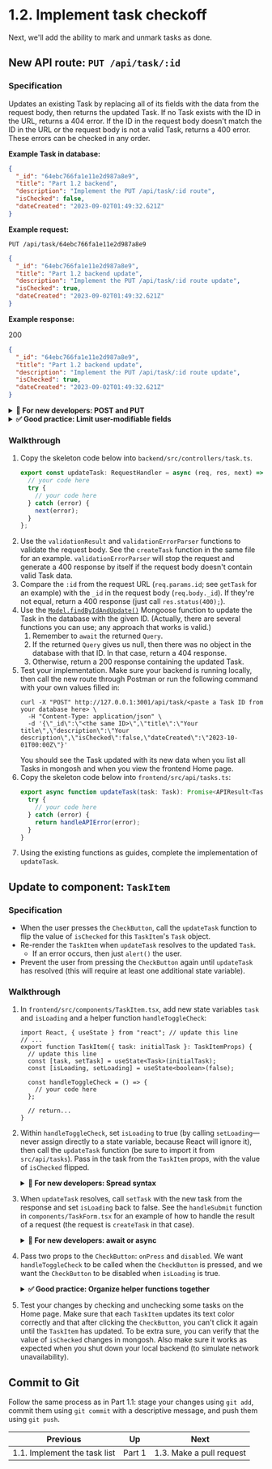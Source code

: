 # 1.2. Implement task checkoff

Next, we'll add the ability to mark and unmark tasks as done.

## New API route: `PUT /api/task/:id`

### Specification

Updates an existing Task by replacing all of its fields with the data from the request body, then returns the updated Task. If no Task exists with the ID in the URL, returns a 404 error. If the ID in the request body doesn't match the ID in the URL or the request body is not a valid Task, returns a 400 error. These errors can be checked in any order.

**Example Task in database:**

```json
{
  "_id": "64ebc766fa1e11e2d987a8e9",
  "title": "Part 1.2 backend",
  "description": "Implement the PUT /api/task/:id route",
  "isChecked": false,
  "dateCreated": "2023-09-02T01:49:32.621Z"
}
```

**Example request:**

`PUT /api/task/64ebc766fa1e11e2d987a8e9`

```json
{
  "_id": "64ebc766fa1e11e2d987a8e9",
  "title": "Part 1.2 backend update",
  "description": "Implement the PUT /api/task/:id route update",
  "isChecked": true,
  "dateCreated": "2023-09-02T01:49:32.621Z"
}
```

**Example response:**

200

```json
{
  "_id": "64ebc766fa1e11e2d987a8e9",
  "title": "Part 1.2 backend update",
  "description": "Implement the PUT /api/task/:id route update",
  "isChecked": true,
  "dateCreated": "2023-09-02T01:49:32.621Z"
}
```

<details>
<summary><strong>🤔 For new developers: POST and PUT</strong></summary>

_Note that we use `POST` requests to create Tasks and `PUT` requests to update them. This isn't strictly necessary (we could, say, use `POST` for everything), but it's a standard industry practice because it follows the original HTTP specification more closely. The main difference between the two methods is "[idempotence](https://developer.mozilla.org/en-US/docs/Glossary/Idempotent)"—`PUT` actions are expected to be idempotent, while `POST` actions are not._

</details>

<details>
<summary><strong>✅ Good practice: Limit user-modifiable fields</strong></summary>

_Here we just replace the entire Task object with the provided data, even the `dateCreated` field. We do this for simplicity, but in a real project, it might be advisable to limit which fields can be modified by a user request._

</details>

### Walkthrough

1. Copy the skeleton code below into `backend/src/controllers/task.ts`.
   ```typescript
   export const updateTask: RequestHandler = async (req, res, next) => {
     // your code here
     try {
       // your code here
     } catch (error) {
       next(error);
     }
   };
   ```
2. Use the `validationResult` and `validationErrorParser` functions to validate the request body. See the `createTask` function in the same file for an example. `validationErrorParser` will stop the request and generate a 400 response by itself if the request body doesn't contain valid Task data.
3. Compare the `:id` from the request URL (`req.params.id`; see `getTask` for an example) with the `_id` in the request body (`req.body._id`). If they're not equal, return a 400 response (just call `res.status(400);`).
4. Use the [`Model.findByIdAndUpdate()`](<https://mongoosejs.com/docs/api/model.html#Model.findByIdAndUpdate()>) Mongoose function to update the Task in the database with the given ID. (Actually, there are several functions you can use; any approach that works is valid.)
   1. Remember to `await` the returned `Query`.
   2. If the returned `Query` gives us null, then there was no object in the database with that ID. In that case, return a 404 response.
   3. Otherwise, return a 200 response containing the updated Task.
5. Test your implementation. Make sure your backend is running locally, then call the new route through Postman or run the following command with your own values filled in:
   ```shell
   curl -X "POST" http://127.0.0.1:3001/api/task/<paste a Task ID from your database here> \
     -H "Content-Type: application/json" \
     -d '{\"_id\":\"<the same ID>\",\"title\":\"Your title\",\"description\":\"Your description\",\"isChecked\":false,\"dateCreated\":\"2023-10-01T00:00Z\"}'
   ```
   You should see the Task updated with its new data when you list all Tasks in mongosh and when you view the frontend Home page.
6. Copy the skeleton code below into `frontend/src/api/tasks.ts`:
   ```typescript
   export async function updateTask(task: Task): Promise<APIResult<Task>> {
     try {
       // your code here
     } catch (error) {
       return handleAPIError(error);
     }
   }
   ```
7. Using the existing functions as guides, complete the implementation of `updateTask`.

## Update to component: `TaskItem`

### Specification

- When the user presses the `CheckButton`, call the `updateTask` function to flip the value of `isChecked` for this `TaskItem`'s `Task` object.
- Re-render the `TaskItem` when `updateTask` resolves to the updated `Task`.
  - If an error occurs, then just `alert()` the user.
- Prevent the user from pressing the `CheckButton` again until `updateTask` has resolved (this will require at least one additional state variable).

### Walkthrough

1. In `frontend/src/components/TaskItem.tsx`, add new state variables `task` and `isLoading` and a helper function `handleToggleCheck`:

   ```tsx
   import React, { useState } from "react"; // update this line
   // ...
   export function TaskItem({ task: initialTask }: TaskItemProps) {
     // update this line
     const [task, setTask] = useState<Task>(initialTask);
     const [isLoading, setLoading] = useState<boolean>(false);

     const handleToggleCheck = () => {
       // your code here
     };

     // return...
   }
   ```

2. Within `handleToggleCheck`, set `isLoading` to true (by calling `setLoading`—never assign directly to a state variable, because React will ignore it), then call the `updateTask` function (be sure to import it from `src/api/tasks`). Pass in the task from the `TaskItem` props, with the value of `isChecked` flipped.
   <details>
   <summary><strong>🤔 For new developers: Spread syntax</strong></summary>

   _An easy way to do this is to use JavaScript's [spread syntax](https://developer.mozilla.org/en-US/docs/Web/JavaScript/Reference/Operators/Spread_syntax#spread_in_object_literals). You can write something like `{ ...task, isChecked: !task.isChecked }`. This is preferable because it's concise and it creates a (shallow) copy of `task`; we shouldn't modify `task` or any other props directly because that might cause unintended side effects._
   </details>

3. When `updateTask` resolves, call `setTask` with the new task from the response and set `isLoading` back to false. See the `handleSubmit` function in `components/TaskForm.tsx` for an example of how to handle the result of a request (the request is `createTask` in that case).
   <details>
   <summary><strong>🤔 For new developers: await or async</strong></summary>

   _If you make `handleToggleCheck` an `async` function, you can use `await` syntax instead of `then()`. There's no real difference here, so it's up to preference. Just stay consistent and don't mix the two syntaxes together._
   </details>

4. Pass two props to the `CheckButton`: `onPress` and `disabled`. We want `handleToggleCheck` to be called when the `CheckButton` is pressed, and we want the `CheckButton` to be disabled when `isLoading` is true.
   <details>
   <summary><strong>✅ Good practice: Organize helper functions together</strong></summary>

   _We could write the `onPress` handler function directly inside the JSX instead of storing it in a named variable. However, we'd recommend only doing that for super simple, one-line functions. Otherwise, it's generally a good practice to organize nontrivial helper functions like `handleToggleCheck` separately from our rendering code, to make them easier to find._
   </details>

5. Test your changes by checking and unchecking some tasks on the Home page. Make sure that each `TaskItem` updates its text color correctly and that after clicking the `CheckButton`, you can't click it again until the `TaskItem` has updated. To be extra sure, you can verify that the value of `isChecked` changes in mongosh. Also make sure it works as expected when you shut down your local backend (to simulate network unavailability).

## Commit to Git

Follow the same process as in Part 1.1: stage your changes using `git add`, commit them using `git commit` with a descriptive message, and push them using `git push`.

| Previous                     | Up     | Next                     |
| ---------------------------- | ------ | ------------------------ |
| 1.1. Implement the task list | Part 1 | 1.3. Make a pull request |
